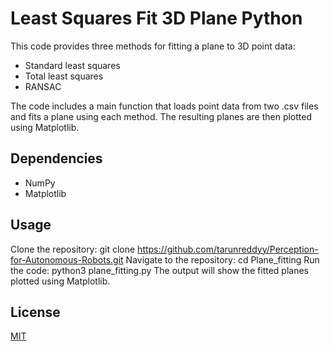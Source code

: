 # Least Squares Fit 3D Plane Python
This code provides three methods for fitting a plane to 3D point data:

- Standard least squares
- Total least squares
- RANSAC

The code includes a main function that loads point data from two .csv files and fits a plane using each method. The resulting planes are then plotted using Matplotlib.

## Dependencies
- NumPy
- Matplotlib

## Usage
Clone the repository: git clone https://github.com/tarunreddyy/Perception-for-Autonomous-Robots.git
Navigate to the repository: cd Plane_fitting
Run the code: python3 plane_fitting.py
The output will show the fitted planes plotted using Matplotlib.

## License
[MIT](https://choosealicense.com/licenses/mit/)